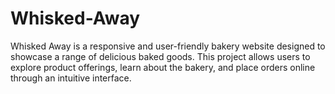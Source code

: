 # Whisked-Away
Whisked Away is a responsive and user-friendly bakery website designed to showcase a range of delicious baked goods. This project allows users to explore product offerings, learn about the bakery, and place orders online through an intuitive interface.

